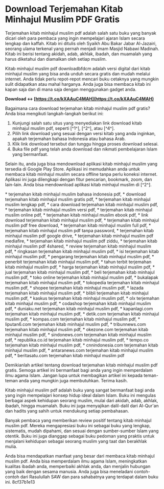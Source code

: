# Download Terjemahan Kitab Minhajul Muslim PDF Gratis
 
Terjemahan kitab minhajul muslim pdf adalah salah satu buku yang banyak dicari oleh para pembaca yang ingin mempelajari ajaran Islam secara lengkap dan kaffah. Kitab ini ditulis oleh Syaikh Abu Bakar Jabar Al-Jazairi, seorang ulama terkenal yang pernah menjadi imam Masjid Nabawi Madinah. Kitab ini berisi tentang akidah, adab, akhlak, ibadah, dan muamalah yang harus diketahui dan diamalkan oleh setiap muslim.
 
Kitab minhajul muslim pdf downloadbfdcm adalah versi digital dari kitab minhajul muslim yang bisa anda unduh secara gratis dan mudah melalui internet. Anda tidak perlu repot-repot mencari buku cetaknya yang mungkin sulit didapatkan atau mahal harganya. Anda juga bisa membaca kitab ini kapan saja dan di mana saja dengan menggunakan gadget anda.
 
**Download ↔ [https://t.co/kXAAuC4MAH](https://t.co/kXAAuC4MAH)**


 
Bagaimana cara download terjemahan kitab minhajul muslim pdf gratis? Anda bisa mengikuti langkah-langkah berikut ini:
 
1. Kunjungi salah satu situs yang menyediakan link download kitab minhajul muslim pdf, seperti [^1^], [^2^], atau [^4^].
2. Pilih link download yang sesuai dengan versi kitab yang anda inginkan, apakah terjemahan bahasa Indonesia atau bahasa Arab.
3. Klik link download tersebut dan tunggu hingga proses download selesai.
4. Buka file pdf yang telah anda download dan nikmati pembelajaran Islam yang bermanfaat.

Selain itu, anda juga bisa mendownload aplikasi kitab minhajul muslim yang tersedia di Google Play Store. Aplikasi ini memudahkan anda untuk membaca kitab minhajul muslim secara offline tanpa perlu koneksi internet. Aplikasi ini juga dilengkapi dengan fitur pencarian, bookmark, zoom, dan lain-lain. Anda bisa mendownload aplikasi kitab minhajul muslim di [^2^].
 
\* terjemahan kitab minhajul muslim bahasa indonesia pdf,  \* download terjemahan kitab minhajul muslim gratis pdf,  \* terjemahan kitab minhajul muslim lengkap pdf,  \* cara download terjemahan kitab minhajul muslim pdf,  \* terjemahan kitab minhajul muslim versi pdf,  \* terjemahan kitab minhajul muslim online pdf,  \* terjemahan kitab minhajul muslim ebook pdf,  \* link download terjemahan kitab minhajul muslim pdf,  \* terjemahan kitab minhajul muslim pdf free download,  \* terjemahan kitab minhajul muslim full pdf,  \* terjemahan kitab minhajul muslim pdf tanpa password,  \* terjemahan kitab minhajul muslim pdf google drive,  \* terjemahan kitab minhajul muslim pdf mediafire,  \* terjemahan kitab minhajul muslim pdf ziddu,  \* terjemahan kitab minhajul muslim pdf 4shared,  \* review terjemahan kitab minhajul muslim pdf,  \* ringkasan terjemahan kitab minhajul muslim pdf,  \* isi terjemahan kitab minhajul muslim pdf,  \* pengarang terjemahan kitab minhajul muslim pdf,  \* penerbit terjemahan kitab minhajul muslim pdf,  \* tahun terbit terjemahan kitab minhajul muslim pdf,  \* harga terjemahan kitab minhajul muslim pdf,  \* jual terjemahan kitab minhajul muslim pdf,  \* beli terjemahan kitab minhajul muslim pdf,  \* toko online terjemahan kitab minhajul muslim pdf,  \* bukalapak terjemahan kitab minhajul muslim pdf,  \* tokopedia terjemahan kitab minhajul muslim pdf,  \* shopee terjemahan kitab minhajul muslim pdf,  \* lazada terjemahan kitab minhajul muslim pdf,  \* blibli terjemahan kitab minhajul muslim pdf,  \* kaskus terjemahan kitab minhajul muslim pdf,  \* olx terjemahan kitab minhajul muslim pdf,  \* codashop terjemahan kitab minhajul muslim pdf,  \* duniaku.net terjemahan kitab minhajul muslim pdf,  \* kapanlagi.com terjemahan kitab minhajul muslim pdf,  \* detik.com terjemahan kitab minhajul muslim pdf,  \* kompas.com terjemahan kitab minhajul muslim pdf,  \* liputan6.com terjemahan kitab minhajul muslim pdf,  \* tribunnews.com terjemahan kitab minhajul muslim pdf,  \* okezone.com terjemahan kitab minhajul muslim pdf,  \* sindonews.com terjemahan kitab minhajul muslim pdf,  \* republika.co.id terjemahan kitab minhajul muslim pdf,  \* tempo.co terjemahan kitab minhajul muslim pdf,  \* cnnindonesia.com terjemahan kitab minhajul muslim pdf,  \* antaranews.com terjemahan kitab minhajul muslim pdf,  \* beritasatu.com terjemahan kitab minhajul muslim pdf
 
Demikianlah artikel tentang download terjemahan kitab minhajul muslim pdf gratis. Semoga artikel ini bermanfaat bagi anda yang ingin memperdalam ilmu agama Islam. Jangan lupa untuk membagikan artikel ini kepada teman-teman anda yang mungkin juga membutuhkan. Terima kasih.
  
Kitab minhajul muslim pdf adalah buku yang sangat bermanfaat bagi anda yang ingin mempelajari konsep hidup ideal dalam Islam. Buku ini mengulas berbagai aspek kehidupan seorang muslim, mulai dari akidah, adab, akhlak, ibadah, hingga muamalah. Buku ini juga menyajikan dalil-dalil dari Al-Qur'an dan hadits yang sahih untuk mendukung setiap pembahasan.
 
Banyak pembaca yang memberikan review positif tentang kitab minhajul muslim pdf. Mereka mengapresiasi buku ini sebagai buku yang lengkap, sistematis, mudah dipahami, dan sesuai dengan sumber-sumber Islam yang otentik. Buku ini juga dianggap sebagai buku pedoman yang praktis untuk menjalani kehidupan sebagai seorang muslim yang taat dan berakhlak mulia.
 
Anda bisa mendapatkan manfaat yang besar dari membaca kitab minhajul muslim pdf. Anda bisa memperdalam ilmu agama Islam, meningkatkan kualitas ibadah anda, memperbaiki akhlak anda, dan menjalin hubungan yang baik dengan sesama manusia. Anda juga bisa meneladani contoh-contoh dari Rasulullah SAW dan para sahabatnya yang terdapat dalam buku ini.
 8cf37b1e13
 
